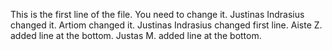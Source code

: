 
This is the first line of the file. You need to change it. Justinas Indrasius changed it. Artiom changed it.
Justinas Indrasius changed first line.
Aiste Z. added line at the bottom.
Justas M. added line at the bottom.
